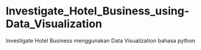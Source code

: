 # Investigate_Hotel_Business_using-Data_Visualization
Investigate Hotel Business menggunakan Data Visualization bahasa python 
